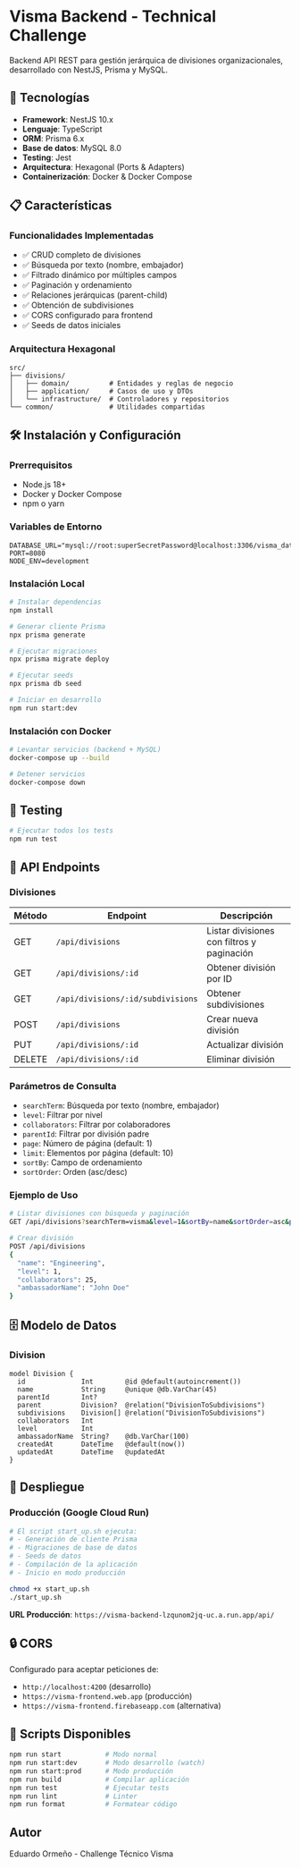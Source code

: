 # Visma Backend - Technical Challenge

Backend API REST para gestión jerárquica de divisiones organizacionales, desarrollado con NestJS, Prisma y MySQL.

## 🚀 Tecnologías

- **Framework**: NestJS 10.x
- **Lenguaje**: TypeScript
- **ORM**: Prisma 6.x
- **Base de datos**: MySQL 8.0
- **Testing**: Jest
- **Arquitectura**: Hexagonal (Ports & Adapters)
- **Containerización**: Docker & Docker Compose

## 📋 Características

### Funcionalidades Implementadas

- ✅ CRUD completo de divisiones
- ✅ Búsqueda por texto (nombre, embajador)
- ✅ Filtrado dinámico por múltiples campos
- ✅ Paginación y ordenamiento
- ✅ Relaciones jerárquicas (parent-child)
- ✅ Obtención de subdivisiones
- ✅ CORS configurado para frontend
- ✅ Seeds de datos iniciales

### Arquitectura Hexagonal

```
src/
├── divisions/
│   ├── domain/          # Entidades y reglas de negocio
│   ├── application/     # Casos de uso y DTOs
│   └── infrastructure/  # Controladores y repositorios
└── common/              # Utilidades compartidas
```

## 🛠️ Instalación y Configuración

### Prerrequisitos

- Node.js 18+
- Docker y Docker Compose
- npm o yarn

### Variables de Entorno

```env
DATABASE_URL="mysql://root:superSecretPassword@localhost:3306/visma_database"
PORT=8080
NODE_ENV=development
```

### Instalación Local

```bash
# Instalar dependencias
npm install

# Generar cliente Prisma
npx prisma generate

# Ejecutar migraciones
npx prisma migrate deploy

# Ejecutar seeds
npx prisma db seed

# Iniciar en desarrollo
npm run start:dev
```

### Instalación con Docker

```bash
# Levantar servicios (backend + MySQL)
docker-compose up --build

# Detener servicios
docker-compose down
```

## 🧪 Testing

```bash
# Ejecutar todos los tests
npm run test
```
## 📡 API Endpoints

### Divisiones

| Método | Endpoint | Descripción |
|--------|----------|-------------|
| GET | `/api/divisions` | Listar divisiones con filtros y paginación |
| GET | `/api/divisions/:id` | Obtener división por ID |
| GET | `/api/divisions/:id/subdivisions` | Obtener subdivisiones |
| POST | `/api/divisions` | Crear nueva división |
| PUT | `/api/divisions/:id` | Actualizar división |
| DELETE | `/api/divisions/:id` | Eliminar división |

### Parámetros de Consulta

- `searchTerm`: Búsqueda por texto (nombre, embajador)
- `level`: Filtrar por nivel
- `collaborators`: Filtrar por colaboradores
- `parentId`: Filtrar por división padre
- `page`: Número de página (default: 1)
- `limit`: Elementos por página (default: 10)
- `sortBy`: Campo de ordenamiento
- `sortOrder`: Orden (asc/desc)

### Ejemplo de Uso

```bash
# Listar divisiones con búsqueda y paginación
GET /api/divisions?searchTerm=visma&level=1&sortBy=name&sortOrder=asc&page=1&limit=10

# Crear división
POST /api/divisions
{
  "name": "Engineering",
  "level": 1,
  "collaborators": 25,
  "ambassadorName": "John Doe"
}
```

## 🗄️ Modelo de Datos

### Division

```prisma
model Division {
  id              Int        @id @default(autoincrement())
  name            String     @unique @db.VarChar(45)
  parentId        Int?
  parent          Division?  @relation("DivisionToSubdivisions")
  subdivisions    Division[] @relation("DivisionToSubdivisions")
  collaborators   Int
  level           Int
  ambassadorName  String?    @db.VarChar(100)
  createdAt       DateTime   @default(now())
  updatedAt       DateTime   @updatedAt
}
```

## 🚢 Despliegue

### Producción (Google Cloud Run)

```bash
# El script start_up.sh ejecuta:
# - Generación de cliente Prisma
# - Migraciones de base de datos
# - Seeds de datos
# - Compilación de la aplicación
# - Inicio en modo producción

chmod +x start_up.sh
./start_up.sh
```

**URL Producción**: `https://visma-backend-lzqunom2jq-uc.a.run.app/api/`

## 🔒 CORS

Configurado para aceptar peticiones de:
- `http://localhost:4200` (desarrollo)
- `https://visma-frontend.web.app` (producción)
- `https://visma-frontend.firebaseapp.com` (alternativa)

## 📝 Scripts Disponibles

```bash
npm run start           # Modo normal
npm run start:dev       # Modo desarrollo (watch)
npm run start:prod      # Modo producción
npm run build           # Compilar aplicación
npm run test            # Ejecutar tests
npm run lint            # Linter
npm run format          # Formatear código
```

##  Autor

Eduardo Ormeño - Challenge Técnico Visma
